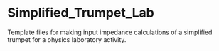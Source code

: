 # Simplified_Trumpet_Lab
Template files for making input impedance calculations of a simplified trumpet for a physics laboratory activity.
